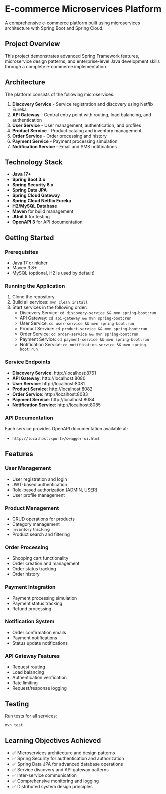 # E-commerce Microservices Platform

A comprehensive e-commerce platform built using microservices architecture with Spring Boot and Spring Cloud.

## Project Overview

This project demonstrates advanced Spring Framework features, microservice design patterns, and enterprise-level Java development skills through a complete e-commerce implementation.

## Architecture

The platform consists of the following microservices:

1. **Discovery Service** - Service registration and discovery using Netflix Eureka
2. **API Gateway** - Central entry point with routing, load balancing, and authentication
3. **User Service** - User management, authentication, and profiles
4. **Product Service** - Product catalog and inventory management
5. **Order Service** - Order processing and history
6. **Payment Service** - Payment processing simulation
7. **Notification Service** - Email and SMS notifications

## Technology Stack

- **Java 17+**
- **Spring Boot 3.x**
- **Spring Security 6.x** 
- **Spring Data JPA**
- **Spring Cloud Gateway**
- **Spring Cloud Netflix Eureka**
- **H2/MySQL Database**
- **Maven** for build management
- **JUnit 5** for testing
- **OpenAPI 3** for API documentation

## Getting Started

### Prerequisites

- Java 17 or higher
- Maven 3.8+
- MySQL (optional, H2 is used by default)

### Running the Application

1. Clone the repository
2. Build all services: `mvn clean install`
3. Start services in the following order:
   - Discovery Service: `cd discovery-service && mvn spring-boot:run`
   - API Gateway: `cd api-gateway && mvn spring-boot:run`
   - User Service: `cd user-service && mvn spring-boot:run`
   - Product Service: `cd product-service && mvn spring-boot:run`
   - Order Service: `cd order-service && mvn spring-boot:run`
   - Payment Service: `cd payment-service && mvn spring-boot:run`
   - Notification Service: `cd notification-service && mvn spring-boot:run`

### Service Endpoints

- **Discovery Service**: http://localhost:8761
- **API Gateway**: http://localhost:8080
- **User Service**: http://localhost:8081
- **Product Service**: http://localhost:8082
- **Order Service**: http://localhost:8083
- **Payment Service**: http://localhost:8084
- **Notification Service**: http://localhost:8085

### API Documentation

Each service provides OpenAPI documentation available at:
- `http://localhost:<port>/swagger-ui.html`

## Features

### User Management
- User registration and login
- JWT-based authentication
- Role-based authorization (ADMIN, USER)
- User profile management

### Product Management
- CRUD operations for products
- Category management
- Inventory tracking
- Product search and filtering

### Order Processing
- Shopping cart functionality
- Order creation and management
- Order status tracking
- Order history

### Payment Integration
- Payment processing simulation
- Payment status tracking
- Refund processing

### Notification System
- Order confirmation emails
- Payment notifications
- Status update notifications

### API Gateway Features
- Request routing
- Load balancing
- Authentication verification
- Rate limiting
- Request/response logging

## Testing

Run tests for all services:
```bash
mvn test
```

## Learning Objectives Achieved

- ✅ Microservices architecture and design patterns
- ✅ Spring Security for authentication and authorization
- ✅ Spring Data JPA for advanced database operations
- ✅ Service discovery and API gateway patterns
- ✅ Inter-service communication
- ✅ Comprehensive monitoring and logging
- ✅ Distributed system design principles